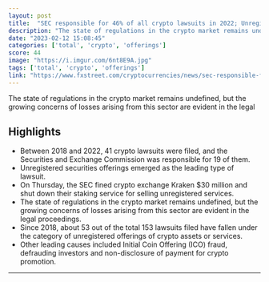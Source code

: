 ```yaml
---
layout: post
title:  "SEC responsible for 46% of all crypto lawsuits in 2022; Unregistered offerings rack up most cases"
description: "The state of regulations in the crypto market remains undefined, but the growing concerns of losses arising from this sector are evident in the legal"
date: "2023-02-12 15:08:45"
categories: ['total', 'crypto', 'offerings']
score: 44
image: "https://i.imgur.com/6nt8E9A.jpg"
tags: ['total', 'crypto', 'offerings']
link: "https://www.fxstreet.com/cryptocurrencies/news/sec-responsible-for-46-of-all-crypto-lawsuits-in-2022-unregistered-offerings-rack-up-most-cases-202302101808"
---
```


The state of regulations in the crypto market remains undefined, but the growing concerns of losses arising from this sector are evident in the legal

## Highlights

- Between 2018 and 2022, 41 crypto lawsuits were filed, and the Securities and Exchange Commission was responsible for 19 of them.
- Unregistered securities offerings emerged as the leading type of lawsuit.
- On Thursday, the SEC fined crypto exchange Kraken $30 million and shut down their staking service for selling unregistered services.
- The state of regulations in the crypto market remains undefined, but the growing concerns of losses arising from this sector are evident in the legal proceedings.
- Since 2018, about 53 out of the total 153 lawsuits filed have fallen under the category of unregistered offerings of crypto assets or services.
- Other leading causes included Initial Coin Offering (ICO) fraud, defrauding investors and non-disclosure of payment for crypto promotion.

---
